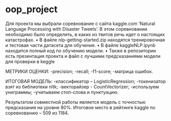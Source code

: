 # oop_project
Для проекта мы выбрали соревнование с сайта kaggle.com ‘Natural Language Processing with Disaster Tweets’. В этом соревновании необходимо было определить, в каких из твитов речь идет о настоящих катастрофах.
• В файле nlp-getting-started.zip находятся тренировочная и тестовая части датасета для обучения.
• В файле kaggleNLP.ipynb находится полный код по обучению модели.
• Также в репозитории есть презентация проекта и файл с лучшими предсказаниями модели для проверки в keggle

МЕТРИКИ ОЦЕНКИ:
-precision;
-recall;
-f1-score;
-матрица ошибок.

ИТОГОВАЯ МОДЕЛЬ:
-классификатор – LogisticRegression;
-токенизатор взят из библиотеки nltk;
-векторайзер - CountVectorizer;
-используем униграммы;
-учитываем стоп-слова и пунктуацию.

Результатом совместной работы является модель с точностью предсказания на уровне 80%. Итоговое место в рейтинге kaggle по соревнованию – 509 из 1184.
